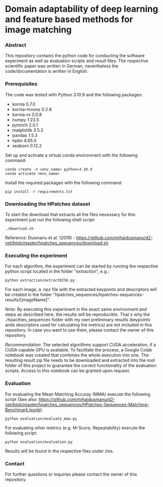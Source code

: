 # Domain adaptability of deep learning and feature based methods for image matching

### Abstract
This repository contains the python code for conducting the software experiment as well as evaluation scripts and result files.
The respective scientific paper was written in German, nevertheless the code/documentation is written in English. 

### Prerequisites
The code was tested with Python 3.10.9 and the following packages:
* kornia 0.7.0
* kornia-moons 0.2.8
* kornia-rs 0.0.8
* numpy 1.23.5
* pytorch 2.0.1
* matplotlib 3.5.3
* pandas 1.5.3
* tqdm 4.65.0
* seaborn 0.12.2

Set up and activate a virtual conda environment with the following command:
```
conda create -n <env_name> python=3.10.9
conda activate <env_name>
```
Install the required packages with the following command:
```
pip install -r requirements.txt
```

### Downloading the HPatches dataset
To start the download that extracts all the files necessary for this experiment just run the following shell script:
```
./download.sh
```
Reference: Dusmanu et al. (2019) - https://github.com/mihaidusmanu/d2-net/blob/master/hpatches_sequences/download.sh

### Executing the experiment
For each algorithm, the experiment can be started by running the respective python script located in the folder "extraction", e.g.:
```
python extraction/extractDISK.py
```
For each image, a .npz file with the extracted keypoints and descriptors will be created in the folder "hpatches_sequences/hpatches-sequences-results/[imageName]".

*Note*: By executing this experiment in the exact same environment and steps as described here, the results will be reproducible. That´s why the ./hpacthes_sequences folder with my own preliminary results (keypoints ands descriptors used for calculating the metrics) are not included in this repository. In case you want to use them, please contact the owner of this repository.

*Recommendation*: The selected algorithms support CUDA acceleration, if a CUDA capable GPU is available. To facilitate the process, a Google Colab notebook was created that combines the whole execution into one. The resulting result.zip file needs to be downloaded and extracted into the root folder of this project to guarantee the correct functionality of the evaluation scripts. Access to this notebook can be granted upon request.

### Evaluation
For evaluating the Mean Matching Accuray (MMA) execute the following script (See also: https://github.com/mihaidusmanu/d2-net/blob/master/hpatches_sequences/HPatches-Sequences-Matching-Benchmark.ipynb):
```
python evaluation/evaluate_mma.py
```

For evaluating other metrics (e.g. M-Score, Repeatability) execute the following script:
```
python evaluation/evaluation.py
```
Results will be found in the respective files under /res.

### Contact
For further questions or inquiries please contact the owner of this repository.


